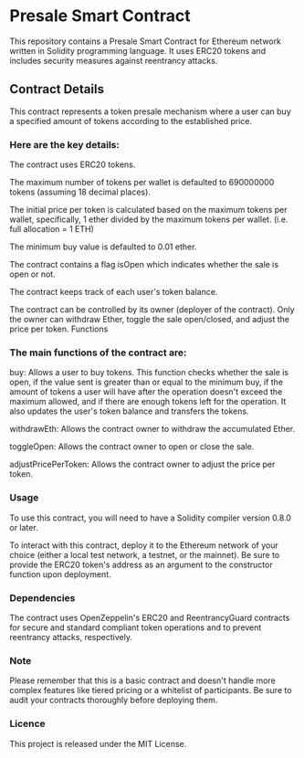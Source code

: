 
# Presale Smart Contract
This repository contains a Presale Smart Contract for Ethereum network written in Solidity programming language. It uses ERC20 tokens and includes security measures against reentrancy attacks.

## Contract Details
This contract represents a token presale mechanism where a user can buy a specified amount of tokens according to the established price.

### Here are the key details:

The contract uses ERC20 tokens.

The maximum number of tokens per wallet is defaulted to 690000000 tokens (assuming 18 decimal places).

The initial price per token is calculated based on the maximum tokens per wallet, specifically, 1 ether divided by the maximum tokens per wallet. (i.e. full allocation = 1 ETH)

The minimum buy value is defaulted to 0.01 ether.

The contract contains a flag isOpen which indicates whether the sale is open or not.

The contract keeps track of each user's token balance.

The contract can be controlled by its owner (deployer of the contract). Only the owner can withdraw Ether, toggle the sale open/closed, and adjust the price per token.
Functions
### The main functions of the contract are:

buy: Allows a user to buy tokens. This function checks whether the sale is open, if the value sent is greater than or equal to the minimum buy, if the amount of tokens a user will have after the operation doesn't exceed the maximum allowed, and if there are enough tokens left for the operation. It also updates the user's token balance and transfers the tokens.

withdrawEth: Allows the contract owner to withdraw the accumulated Ether.

toggleOpen: Allows the contract owner to open or close the sale.

adjustPricePerToken: Allows the contract owner to adjust the price per token.

### Usage
To use this contract, you will need to have a Solidity compiler version 0.8.0 or later.

To interact with this contract, deploy it to the Ethereum network of your choice (either a local test network, a testnet, or the mainnet). Be sure to provide the ERC20 token's address as an argument to the constructor function upon deployment.

### Dependencies
The contract uses OpenZeppelin's ERC20 and ReentrancyGuard contracts for secure and standard compliant token operations and to prevent reentrancy attacks, respectively.

### Note
Please remember that this is a basic contract and doesn't handle more complex features like tiered pricing or a whitelist of participants. Be sure to audit your contracts thoroughly before deploying them.

### Licence
This project is released under the MIT License.

